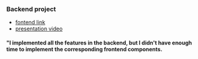 ### Backend project

- [fontend link ](https://drive.google.com/file/d/1wr7DtRimwiulc3VyxkT18lTIBtzvimvi/view?usp=sharing)
- [presentation video ](https://drive.google.com/file/d/1wr7DtRimwiulc3VyxkT18lTIBtzvimvi/view?usp=sharing)


#### "I implemented all the features in the backend, but I didn't have enough time to implement the corresponding frontend components.

